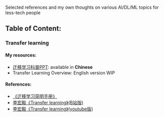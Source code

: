 Selected references and my own thoughts on various AI/DL/ML topics for less-tech people

## Table of Content:

 ### Transfer learning
 #### My resources:
- [迁移学习科普PPT](https://github.com/OXPHOS/SlidesRepo/blob/master/TransferLearning.pdf):
available in __Chinese__ 
- Transfer Learning Overview: English version WIP

#### References:
- [《迁移学习简明手册》](https://github.com/jindongwang/transferlearning-tutorial)
- [李宏毅《Transfer learning》(B站版)](https://www.bilibili.com/video/BV1LW411u7pA?t=2120)
- [李宏毅《Transfer learning》(youtube版)](https://www.youtube.com/watch?v=qD6iD4TFsdQ&t=4s)
